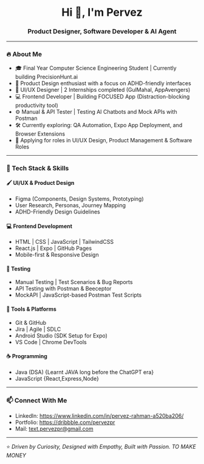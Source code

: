 <h1 align="center">Hi 👋, I'm Pervez</h1>
<h3 align="center">Product Designer, Software Developer & AI Agent </h3>

---

### 🔥 About Me

- 🎓 Final Year Computer Science Engineering Student  |                                 Currently building PrecisionHunt.ai
- 🧠 Product Design enthusiast with a focus on ADHD-friendly interfaces  
- 🎨 UI/UX Designer | 2 Internships completed (GulMahal, AppAvengers)  
- 💻 Frontend Developer | Building FOCUSED App (Distraction-blocking productivity tool)  
- ⚙️ Manual & API Tester | Testing AI Chatbots and Mock APIs with Postman  
- 🛠 Currently exploring: QA Automation, Expo App Deployment, and Browser Extensions  
- 💼 Applying for roles in UI/UX Design, Product Management & Software Roles
   

---

### 🧰 Tech Stack & Skills

#### 🖌️ UI/UX & Product Design
- Figma (Components, Design Systems, Prototyping)
- User Research, Personas, Journey Mapping
- ADHD-Friendly Design Guidelines

#### 💻 Frontend Development
- HTML | CSS | JavaScript | TailwindCSS  
- React.js | Expo | GitHub Pages  
- Mobile-first & Responsive Design  

#### 🧪 Testing
- Manual Testing | Test Scenarios & Bug Reports  
- API Testing with Postman & Beeceptor  
- MockAPI | JavaScript-based Postman Test Scripts

#### 🔧 Tools & Platforms
- Git & GitHub  
- Jira | Agile | SDLC  
- Android Studio (SDK Setup for Expo)  
- VS Code | Chrome DevTools

#### ☕ Programming
- Java (DSA) {Learnt JAVA long before the ChatGPT era}   
- JavaScript {React,Express,Node}

---

### 📫 Connect With Me

- LinkedIn: https://www.linkedin.com/in/pervez-rahman-a520ba206/
- Portfolio: https://dribbble.com/pervezpr
- Mail: text.pervezpr@gmail.com 

---

⭐️ _Driven by Curiosity, Designed with Empathy, Built with Passion. TO MAKE MONEY_

